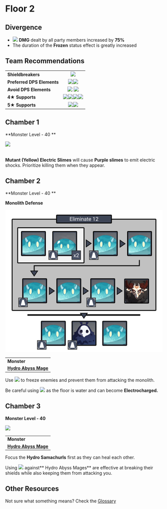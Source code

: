 # Floor 2

## Divergence

* ![](../../.gitbook/assets/cryo\_small.png) **DMG** dealt by all party members increased by **75%**
* The duration of the **Frozen** status effect is greatly increased

## Team Recommendations

|                            |                                                                                                                                                                                                                       |
| -------------------------- | :-------------------------------------------------------------------------------------------------------------------------------------------------------------------------------------------------------------------: |
| **Shieldbreakers**         |                                                                                       ![](../../.gitbook/assets/cryo\_small.png)                                                                                      |
| **Preferred DPS Elements** |                                                             ![](../../.gitbook/assets/pyro\_small.png)![](../../.gitbook/assets/cryo\_small.png)                                                              |
| **Avoid DPS Elements**     |                                                               ![](../../.gitbook/assets/hydro\_small.png) ![](../../.gitbook/assets/electro\_small.png)                                                               |
| **4**★ **Supports**        | ![](../../.gitbook/assets/ui\_avataricon\_chongyun.png)![](../../.gitbook/assets/ui\_avataricon\_diona.png)![](../../.gitbook/assets/ui\_avataricon\_kaeya.png)![](../../.gitbook/assets/ui\_avataricon\_rosaria.png) |
| **5**★ **Supports**        |                                                        ![](../../.gitbook/assets/ui\_avataricon\_ganyu.png)![](../../.gitbook/assets/ui\_avataricon\_qiqi.png)                                                        |

## Chamber 1

**Monster Level - 40 **

![](../../.gitbook/assets/2-1.png)

\
**Mutant (Yellow) Electric Slimes** will cause **Purple slimes** to emit electric shocks. Prioritize killing them when they appear.

## **Chamber 2**

**Monster Level - 40 **

**Monolith Defense**

![](../../.gitbook/assets/2-2.png)

|                                                                                |
| ------------------------------------------------------------------------------ |
| **Monster**                                                                    |
| [**Hydro Abyss Mage**](../../monsters/abyss-order/hydro-abyss-mage.md) |

Use ![](../../.gitbook/assets/cryo\_small.png) to freeze enemies and prevent them from attacking the monolith.

Be careful using ![](../../.gitbook/assets/electro\_small.png) as the floor is water and can become **Electrocharged.**

## **Chamber 3**

**Monster Level - 40**

![](../../.gitbook/assets/2-3.png)

|                                                                                |
| ------------------------------------------------------------------------------ |
| **Monster**                                                                    |
| [**Hydro Abyss Mage**](../../monsters/abyss-order/hydro-abyss-mage.md) |

Focus the **Hydro Samachurls** first as they can heal each other.

Using ![](../../.gitbook/assets/cryo\_small.png) against** Hydro Abyss Mages** are effective at breaking their shields while also keeping them from attacking you.

## Other Resources

Not sure what something means? Check the [Glossary](../glossary.md)
